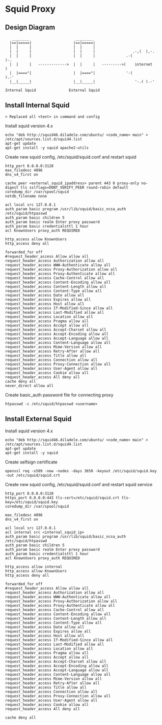 # Squid Proxy
## Design Diagram

       ________                     ________
      |==|=====|                   |==|=====|
      |  |     |                   |  |     |
      |  |     |                   |  |     |                 .-,(  ),-.
      |  |     |                   |  |     |              .-(          )-.
      |  |     |   ------------->  |  |     |   --------->(    internet    )
      |  |====°|                   |  |====°|              '-(          ).-'
      |__|_____|                   |__|_____|                  '-.( ).-'

    Internal Squid               External Squid


## Install Internal Squid
    > Replaced all <text> in command and config

Install squid version 4.x
```
echo "deb http://squid46.diladele.com/ubuntu/ <code_name> main" > /etc/apt/sources.list.d/squid4.list
apt-get update
apt-get install -y squid apache2-utils
```

Create new squid config, /etc/squid/squid.conf and restart squid 
```
http_port 0.0.0.0:3128
max_filedesc 4096
dns_v4_first on

cache_peer <external_squid_ipaddress> parent 443 0 proxy-only no-digest tls sslflags=DONT_VERIFY_PEER round-robin default
coredump_dir /var/spool/squid
netdb_filename none

acl local src 127.0.0.1
auth_param basic program /usr/lib/squid/basic_ncsa_auth /etc/squid/htpasswd
auth_param basic children 5
auth_param basic realm Enter proxy password
auth_param basic credentialsttl 1 hour
acl KnownUsers proxy_auth REQUIRED

http_access allow KnownUsers
http_access deny all

forwarded_for off
#request_header_access Allow allow all
request_header_access Authorization allow all
request_header_access WWW-Authenticate allow all
request_header_access Proxy-Authorization allow all
request_header_access Proxy-Authenticate allow all
request_header_access Cache-Control allow all
request_header_access Content-Encoding allow all
request_header_access Content-Length allow all
request_header_access Content-Type allow all
request_header_access Date allow all
request_header_access Expires allow all
request_header_access Host allow all
request_header_access If-Modified-Since allow all
request_header_access Last-Modified allow all
request_header_access Location allow all
request_header_access Pragma allow all
request_header_access Accept allow all
request_header_access Accept-Charset allow all
request_header_access Accept-Encoding allow all
request_header_access Accept-Language allow all
request_header_access Content-Language allow all
request_header_access Mime-Version allow all
request_header_access Retry-After allow all
request_header_access Title allow all
request_header_access Connection allow all
request_header_access Proxy-Connection allow all
request_header_access User-Agent allow all
request_header_access Cookie allow all
request_header_access All deny all
cache deny all
never_direct allow all
```

Create basic_auth password file for connecting proxy
```
htpasswd -c /etc/squid/htpasswd <username>
```

## Install External Squid
Install squid version 4.x
```
echo "deb http://squid46.diladele.com/ubuntu/ <code_name> main" > /etc/apt/sources.list.d/squid4.list
apt-get update
apt-get install -y squid
```

Create selfsign certificate
```
openssl req -x509 -new -nodes -days 3650 -keyout /etc/squid/squid.key  -out /etc/squid/squid.crt
```

Create new squid config, /etc/squid/squid.conf and restart squid service
```
http_port 0.0.0.0:3128
https_port 0.0.0.0:443 tls-cert=/etc/squid/squid.crt tls-key=/etc/squid/squid.key
coredump_dir /var/spool/squid

max_filedesc 4096
dns_v4_first on

acl local src 127.0.0.1
acl internal src <internal_squid_ip>
auth_param basic program /usr/lib/squid/basic_ncsa_auth /etc/squid/htpasswd
auth_param basic children 5
auth_param basic realm Enter proxy password
auth_param basic credentialsttl 1 hour
acl KnownUsers proxy_auth REQUIRED

http_access allow internal
http_access allow KnownUsers
http_access deny all

forwarded_for off
#request_header_access Allow allow all
request_header_access Authorization allow all
request_header_access WWW-Authenticate allow all
request_header_access Proxy-Authorization allow all
request_header_access Proxy-Authenticate allow all
request_header_access Cache-Control allow all
request_header_access Content-Encoding allow all
request_header_access Content-Length allow all
request_header_access Content-Type allow all
request_header_access Date allow all
request_header_access Expires allow all
request_header_access Host allow all
request_header_access If-Modified-Since allow all
request_header_access Last-Modified allow all
request_header_access Location allow all
request_header_access Pragma allow all
request_header_access Accept allow all
request_header_access Accept-Charset allow all
request_header_access Accept-Encoding allow all
request_header_access Accept-Language allow all
request_header_access Content-Language allow all
request_header_access Mime-Version allow all
request_header_access Retry-After allow all
request_header_access Title allow all
request_header_access Connection allow all
request_header_access Proxy-Connection allow all
request_header_access User-Agent allow all
request_header_access Cookie allow all
request_header_access All deny all

cache deny all
```
